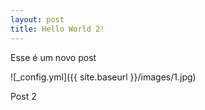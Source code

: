 ```yaml
---
layout: post
title: Hello World 2!
---
```


Esse é um novo post

![_config.yml]({{ site.baseurl }}/images/1.jpg)

Post 2
